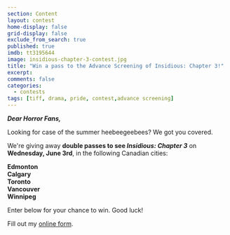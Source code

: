 ```yaml
---
section: Content
layout: contest
home-display: false
grid-display: false
exclude_from_search: true
published: true
imdb: tt3195644
image: insidious-chapter-3-contest.jpg
title: "Win a pass to the Advance Screening of Insidious: Chapter 3!"
excerpt: 
comments: false
categories:
  - contests
tags: [tiff, drama, pride, contest,advance screening]
---
```

**_Dear Horror Fans,_**

Looking for case of the summer heebeegeebees? We got you covered.

We're giving away **double passes to see _Insidious: Chapter 3_** on **Wednesday, June 3rd**, in the following Canadian cities:

**Edmonton**  
**Calgary**  
**Toronto**  
**Vancouver**  
**Winnipeg**

Enter below for your chance to win. Good luck!

<div id="wufoo-m1e0vri4102eeqy">
Fill out my <a href="https://dearcastandcrew.wufoo.com/forms/m1e0vri4102eeqy">online form</a>.
</div>
<script type="text/javascript">var m1e0vri4102eeqy;(function(d, t) {
var s = d.createElement(t), options = {
'userName':'dearcastandcrew',
'formHash':'m1e0vri4102eeqy',
'autoResize':true,
'height':'467',
'async':true,
'host':'wufoo.com',
'header':'hide',
'ssl':FALSE};
s.src = ('https:' == d.location.protocol ? 'https://' : 'http://') + 'www.wufoo.com/scripts/embed/form.js';
s.onload = s.onreadystatechange = function() {
var rs = this.readyState; if (rs) if (rs != 'complete') if (rs != 'loaded') return;
try { m1e0vri4102eeqy = new WufooForm();m1e0vri4102eeqy.initialize(options);m1e0vri4102eeqy.display(); } catch (e) {}};
var scr = d.getElementsByTagName(t)[0], par = scr.parentNode; par.insertBefore(s, scr);
})(document, 'script');</script>